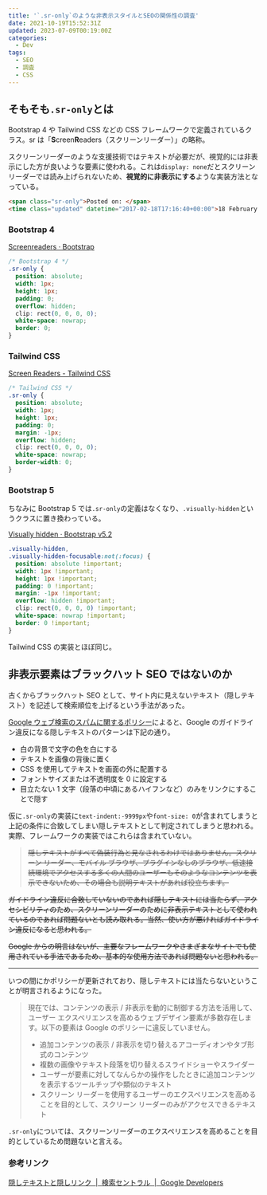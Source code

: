```yaml
---
title: '`.sr-only`のような非表示スタイルとSEOの関係性の調査'
date: 2021-10-19T15:52:31Z
updated: 2023-07-09T00:19:00Z
categories:
  - Dev
tags:
  - SEO
  - 調査
  - CSS
---
```


## そもそも`.sr-only`とは

Bootstrap 4 や Tailwind CSS などの CSS フレームワークで定義されているクラス。sr は「**S**creen**R**eaders（スクリーンリーダー）」の略称。

スクリーンリーダーのような支援技術ではテキストが必要だが、視覚的には非表示にした方が良いような要素に使われる。これは`display: none`だとスクリーンリーダーでは読み上げられないため、**視覚的に非表示にする**ような実装方法となっている。

```html
<span class="sr-only">Posted on: </span>
<time class="updated" datetime="2017-02-18T17:16:40+00:00">18 February 2017</time>
```

### Bootstrap 4

[Screenreaders · Bootstrap](https://getbootstrap.com/docs/4.1/utilities/screenreaders/)

```css
/* Bootstrap 4 */
.sr-only {
  position: absolute;
  width: 1px;
  height: 1px;
  padding: 0;
  overflow: hidden;
  clip: rect(0, 0, 0, 0);
  white-space: nowrap;
  border: 0;
}
```

### Tailwind CSS

[Screen Readers - Tailwind CSS](https://tailwindcss.com/docs/screen-readers)

```css
/* Tailwind CSS */
.sr-only {
  position: absolute;
  width: 1px;
  height: 1px;
  padding: 0;
  margin: -1px;
  overflow: hidden;
  clip: rect(0, 0, 0, 0);
  white-space: nowrap;
  border-width: 0;
}
```

### Bootstrap 5

ちなみに Bootstrap 5 では`.sr-only`の定義はなくなり、`.visually-hidden`というクラスに置き換わっている。

[Visually hidden · Bootstrap v5.2](https://getbootstrap.com/docs/5.2/helpers/visually-hidden/)

```css
.visually-hidden,
.visually-hidden-focusable:not(:focus) {
  position: absolute !important;
  width: 1px !important;
  height: 1px !important;
  padding: 0 !important;
  margin: -1px !important;
  overflow: hidden !important;
  clip: rect(0, 0, 0, 0) !important;
  white-space: nowrap !important;
  border: 0 !important;
}
```

Tailwind CSS の実装とほぼ同じ。

## 非表示要素はブラックハット SEO ではないのか

古くからブラックハット SEO として、サイト内に見えないテキスト（隠しテキスト）を記述して検索順位を上げるという手法があった。

[Google ウェブ検索のスパムに関するポリシー](https://developers.google.com/search/docs/essentials/spam-policies#hidden-text-and-links)によると、Google のガイドライン違反になる隠しテキストのパターンは下記の通り。

- 白の背景で文字の色を白にする
- テキストを画像の背後に置く
- CSS を使用してテキストを画面の外に配置する
- フォントサイズまたは不透明度を 0 に設定する
- <!-- textlint-disable -->目立たない 1 文字（段落の中頃にあるハイフンなど）のみをリンクにすることで隠す
<!-- textlint-enable -->

仮に`.sr-only`の実装に`text-indent:-9999px`や`font-size: 0`が含まれてしまうと上記の条件に合致してしまい隠しテキストとして判定されてしまうと思われる。実際、フレームワークの実装ではこれらは含まれていない。

<del datetime="2023-07-09T00:19:00Z">

> 隠しテキストがすべて偽装行為と見なされるわけではありません。スクリーン リーダー、モバイル ブラウザ、プラグインなしのブラウザ、低速接続環境でアクセスする多くの人間のユーザーもそのようなコンテンツを表示できないため、その場合も説明テキストがあれば役立ちます。

ガイドライン違反に合致していないのであれば隠しテキストには当たらず、アクセシビリティのため、スクリーンリーダーのために非表示テキストとして使われているのであれば問題ないとも読み取れる。当然、使い方が悪ければガイドライン違反になると思われる。

Google からの明言はないが、主要なフレームワークやさまざまなサイトでも使用されている手法であるため、基本的な使用方法であれば問題ないと思われる。

</del>

---

いつの間にかポリシーが更新されており、隠しテキストには当たらないということが明言されるようになった。

> 現在では、コンテンツの表示 / 非表示を動的に制御する方法を活用して、ユーザー エクスペリエンスを高めるウェブデザイン要素が多数存在します。以下の要素は Google のポリシーに違反していません。
>
> - 追加コンテンツの表示 / 非表示を切り替えるアコーディオンやタブ形式のコンテンツ
> - 複数の画像やテキスト段落を切り替えるスライドショーやスライダー
> - ユーザーが要素に対してなんらかの操作をしたときに追加コンテンツを表示するツールチップや類似のテキスト
> - スクリーン リーダーを使用するユーザーのエクスペリエンスを高めることを目的として、スクリーン リーダーのみがアクセスできるテキスト

`.sr-only`については、スクリーンリーダーのエクスペリエンスを高めることを目的としているため問題ないと言える。

### 参考リンク

[隠しテキストと隠しリンク  |  検索セントラル  |  Google Developers](https://developers.google.com/search/docs/advanced/guidelines/hidden-text-links)

